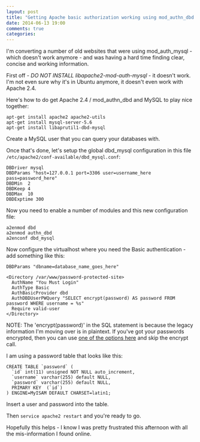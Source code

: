 ```yaml
---
layout: post
title: "Getting Apache basic authorization working using mod_authn_dbd and MySQL on Ubuntu 14.04LTS (Trusty)."
date: 2014-06-13 19:00
comments: true
categories:
---
```


I'm converting a number of old websites that were using mod_auth_mysql - which doesn't work anymore - and was having a hard time finding clear, concise and working information.

First off - *DO NOT INSTALL libapache2-mod-auth-mysql* - it doesn't work. I'm not even sure why it's in Ubuntu anymore, it doesn't even work with Apache 2.4.

Here's how to do get Apache 2.4 / mod_authn_dbd and MySQL to play nice together:

```
apt-get install apache2 apache2-utils
apt-get install mysql-server-5.6
apt-get install libaprutil1-dbd-mysql
```

Create a MySQL user that you can query your databases with.

Once that's done, let's setup the global dbd_mysql configuration in this file `/etc/apache2/conf-available/dbd_mysql.conf`:

```
DBDriver mysql
DBDParams "host=127.0.0.1 port=3306 user=username_here pass=password_here"
DBDMin  2
DBDKeep 4
DBDMax  10
DBDExptime 300
```

Now you need to enable a number of modules and this new configuration file:

```
a2enmod dbd
a2enmod authn_dbd
a2enconf dbd_mysql
```

Now configure the virtualhost where you need the Basic authentication - add something like this:

```
DBDParams "dbname=database_name_goes_here"

<Directory /var/www/password-protected-site>
  AuthName "You Must Login"
  AuthType Basic
  AuthBasicProvider dbd
  AuthDBDUserPWQuery "SELECT encrypt(password) AS password FROM password WHERE username = %s"
  Require valid-user
</Directory>
```

NOTE: The 'encrypt(password)' in the SQL statement is because the legacy information I'm moving over is in plaintext. If you've got your passwords encrypted, then you can use [one of the options here](http://httpd.apache.org/docs/current/misc/password_encryptions.html) and skip the encrypt call.

I am using a password table that looks like this:

```
CREATE TABLE `password` (
  `id` int(11) unsigned NOT NULL auto_increment,
  `username` varchar(255) default NULL,
  `password` varchar(255) default NULL,
  PRIMARY KEY  (`id`)
) ENGINE=MyISAM DEFAULT CHARSET=latin1;
```

Insert a user and password into the table.

Then `service apache2 restart` and you're ready to go.

Hopefully this helps - I know I was pretty frustrated this afternoon with all the mis-information I found online.
